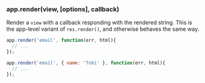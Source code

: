 <h3 id='app.render'>app.render(view, [options], callback)</h3>

Render a `view` with a callback responding with
the rendered string. This is the app-level variant of `res.render()`,
and otherwise behaves the same way.

```js
app.render('email', function(err, html){
  // ...
});

app.render('email', { name: 'Tobi' }, function(err, html){
  // ...
});
```
